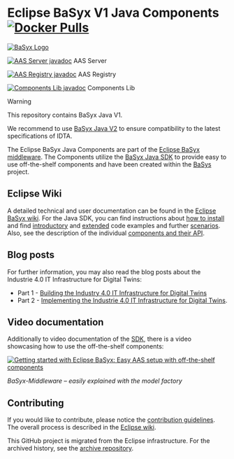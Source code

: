 # Eclipse BaSyx V1 Java Components [![Docker Pulls](https://img.shields.io/docker/pulls/eclipsebasyx/aas-server?style=plastic)](https://hub.docker.com/search?q=eclipsebasyx)
[![BaSyx Logo](https://www.eclipse.org/basyx/img/basyxlogo.png)](https://www.eclipse.org/basyx/)

[![AAS Server javadoc](https://javadoc.io/badge2/org.eclipse.basyx/basyx.components.AASServer/javadoc.svg)](https://javadoc.io/doc/org.eclipse.basyx/basyx.components.AASServer) AAS Server 

[![AAS Registry javadoc](https://javadoc.io/badge2/org.eclipse.basyx/basyx.components.registry/javadoc.svg)](https://javadoc.io/doc/org.eclipse.basyx/basyx.components.registry) AAS Registry

[![Components Lib javadoc](https://javadoc.io/badge2/org.eclipse.basyx/basyx.components.lib/javadoc.svg)](https://javadoc.io/doc/org.eclipse.basyx/basyx.components.lib) Components Lib


> [!WARNING]
> This repository contains BaSyx Java V1.
>
> We recommend to use [BaSyx Java V2](https://github.com/eclipse-basyx/basyx-java-server-sdk) to ensure compatibility to the latest specifications of IDTA.


The Eclipse BaSyx Java Components are part of the [Eclipse BaSyx middleware](https://www.eclipse.org/basyx/). The Components utilize the [BaSyx Java SDK](https://github.com/eclipse-basyx/basyx-java-sdk) to provide easy to use off-the-shelf components and have been created within the [BaSys](https://www.basys40.de/) project.

## Eclipse Wiki
A detailed technical and user documentation can be found in the [Eclipse BaSyx wiki](https://wiki.eclipse.org/BaSyx). For the Java SDK, you can find instructions about [how to install](https://wiki.eclipse.org/BaSyx_/_Download_/_Java_Setup) and find [introductory](https://wiki.eclipse.org/BaSyx_/_Introductory_Examples) and [extended](https://wiki.eclipse.org/BaSyx_/_Examples) code examples and further [scenarios](https://wiki.eclipse.org/BaSyx_/_Scenarios). Also, see the description of the individual [components and their API](https://wiki.eclipse.org/BaSyx_/_Documentation_/_API).

## Blog posts

For further information, you may also read the blog posts about the Industrie 4.0 IT Infrastructure for Digital Twins:
- Part 1 - [Building the Industry 4.0 IT Infrastructure for Digital Twins](https://www.iese.fraunhofer.de/blog/industry-4-0-it-infrastructure-for-digital-twins/)
- Part 2 - [Implementing the Industrie 4.0 IT Infrastructure for Digital Twins](https://www.iese.fraunhofer.de/blog/industrie-4-0-it-infrastructure-for-digital-twins-part2/).

## Video documentation

Additionally to video documentation of the [SDK](https://github.com/eclipse-basyx/basyx-java-sdk), there is a video showcasing how to use the off-the-shelf components:

[![Getting started with Eclipse BaSyx: Easy AAS setup with off-the-shelf components](http://img.youtube.com/vi/nGRNg0sj1oY/mqdefault.jpg)](https://www.youtube.com/watch?v=nGRNg0sj1oY)

*BaSyx-Middleware – easily explained with the model factory*


## Contributing

If you would like to contribute, please notice the [contribution guidelines](CONTRIBUTING.md). The overall process is described in the [Eclipse wiki](https://wiki.eclipse.org/BaSyx_/_Developer_/_Contributing).

This GitHub project is migrated from the Eclipse infrastructure. For the archived history, see the [archive repository](https://github.com/eclipse-basyx/basyx-archive).
